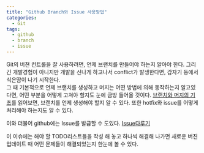 ```yaml
---
title: "Github Branch와 Issue 사용방법"
categories:
  - Git
tags:
  - github
  - branch
  - issue
---
```


Git의 버젼 컨트롤을 잘 사용하려면, 언제 브랜치를 만들어야 하는지 알아야 한다.
그리 긴 개발경험이 아니지만 개발을 신나게 하고나서 conflict가 발생한다면, 갑자기 등에서 식은땀이 나기 시작한다.  
그 때 기본적으로 언제 브랜치를 생성하고 머지는 어떤 방법에 의해 동작하는지 알고있다면, 어떤 부분을 어떻게 고쳐야 할지도 눈에 금방 들어올 것이다.
[브랜치와 머지의 기초](https://git-scm.com/book/ko/v1/Git-%EB%B8%8C%EB%9E%9C%EC%B9%98-%EB%B8%8C%EB%9E%9C%EC%B9%98%EC%99%80-Merge%EC%9D%98-%EA%B8%B0%EC%B4%88)를 읽어보면, 브랜치를 언제 생성해야 할지 알 수 있다.
또한 hotfix와 issue를 어떻게 처리해야 하는지도 알 수 있다.

이와 더불어 github에는 Issue를 발급할 수 도있다.
[Issue다루기](https://www.popit.kr/github%EB%A1%9C-%ED%94%84%EB%A1%9C%EC%A0%9D%ED%8A%B8-%EA%B4%80%EB%A6%AC%ED%95%98%EA%B8%B0-part1-%EC%9D%B4%EC%8A%88-%EB%B0%9C%EA%B8%89-%EB%B6%80%ED%84%B0-%EC%BD%94%EB%93%9C%EB%A6%AC%EB%B7%B0%EA%B9%8C/)

이 이슈에는 해야 할 TODO리스트들을 작성 해 놓고 하나씩 해결해 나가면 새로운 버젼 업데이트 때 어떤 문제들이 해결되었는지 한눈에 볼 수 있다.
